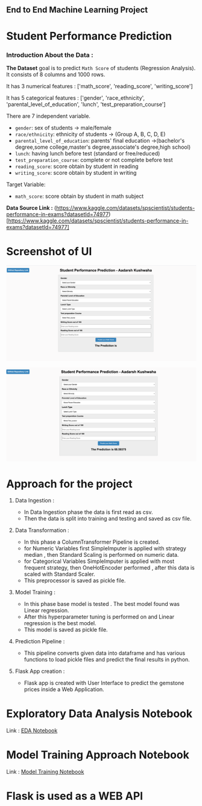 ## End to End Machine Learning Project
# Student Performance Prediction
### Introduction About the Data :
**The Dataset** goal is to predict `Math Score` of students (Regression Analysis). It consists of 8 columns and 1000 rows.

It has 3 numerical features : ['math_score', 'reading_score', 'writing_score']

It has 5 categorical features : ['gender', 'race_ethnicity', 'parental_level_of_education', 'lunch', 'test_preparation_course']

There are 7 independent variable.
* `gender`: sex of students -> male/female
* `race/ethnicity`: ethnicity of students -> (Group A, B, C, D, E)
* `parental_level_of_education`: parents' final education ->(bachelor's degree,some college,master's degree,associate's degree,high school)
* `lunch`: having lunch before test (standard or free/reduced)
* `test_preparation_course`: complete or not complete before test
* `reading_score`: score obtain by student in reading
* `writing_score`: score obtain by student in writing

Target Variable:
* `math_score`: score obtain by student in math subject

**Data Source Link :** (https://www.kaggle.com/datasets/spscientist/students-performance-in-exams?datasetId=74977)
[https://www.kaggle.com/datasets/spscientist/students-performance-in-exams?datasetId=74977]

# Screenshot of UI

![HomepageUI](./screenshorts/student_prediction_ui.png)

![HomepageUI](./screenshorts/predicted_value.png)


# Approach for the project

1. Data Ingestion :
    * In Data Ingestion phase the data is first read as csv.
    * Then the data is split into training and testing and saved as csv file.

2. Data Transformation :
    * In this phase a ColumnTransformer Pipeline is created.
    * for Numeric Variables first SimpleImputer is applied with strategy median , then Standard Scaling is performed on numeric data.
    * for Categorical Variables SimpleImputer is applied with most frequent strategy, then OneHotEncoder performed , after this data is scaled with Standard Scaler.
    * This preprocessor is saved as pickle file.

3. Model Training :
    * In this phase base model is tested . The best model found was Linear regression.
    * After this hyperparameter tuning is performed on and Linear regression is the best model.
    * This model is saved as pickle file.

4. Prediction Pipeline :
    * This pipeline converts given data into dataframe and has various functions to load pickle files and predict the final results in python.

5. Flask App creation :
    * Flask app is created with User Interface to predict the gemstone prices inside a Web Application.

# Exploratory Data Analysis Notebook

Link : [EDA Notebook](./notebook/eda_students_performance.ipynb)

# Model Training Approach Notebook

Link : [Model Training Notebook](./notebook/model_training.ipynb)

# Flask is used as a WEB API